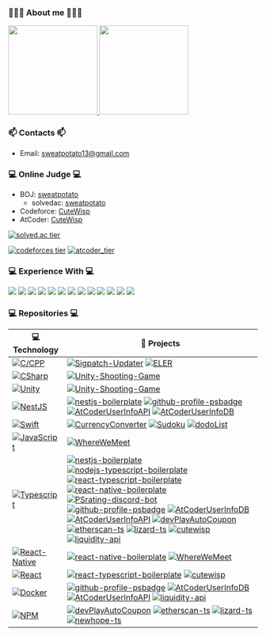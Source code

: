 ### 👨🏻‍💻 About me 👨🏻‍💻

<a href="https://github.com/sweatpotato13">
  <img height="180em" src="https://github-readme-streak-stats.herokuapp.com/?user=sweatpotato13&hide_border=false" />
  <img height="180em" src="https://github-readme-stats.vercel.app/api/top-langs/?username=sweatpotato13&theme=buefy&layout=compact&theme=dark" />
</a>

### 📫 Contacts 📫

* Email: sweatpotato13@gmail.com

### 💻 Online Judge 💻

* BOJ: [sweatpotato](https://www.acmicpc.net/user/sweatpotato)
  * solvedac: [sweatpotato](https://solved.ac/profile/sweatpotato)
* Codeforce: [CuteWisp](https://codeforces.com/profile/CuteWisp)
* AtCoder: [CuteWisp](https://atcoder.jp/users/CuteWisp)

  
[![solved.ac tier](http://mazassumnida.wtf/api/v2/generate_badge?boj=sweatpotato)](https://solved.ac/sweatpotato)

[![codeforces tier](https://api.cutewisp.com/api/cf/CuteWisp)](https://codeforces.com/profile/CuteWisp) [![atcoder_tier](https://api.cutewisp.com/api/ac/CuteWisp)](https://atcoder.jp/users/CuteWisp)

### 💻 Experience With 💻
<img src="https://img.shields.io/badge/C-A8B9CC?style=flat-square&logo=C&logoColor=white"/></a> 
<img src="https://img.shields.io/badge/C++-00599C?style=flat-square&logo=C%2B%2B&logoColor=white"/></a> 
<img src="https://img.shields.io/badge/CSharp-239120?style=flat-square&logo=CSharp&logoColor=white"/></a> 
<img src="https://img.shields.io/badge/JavaScript-F7DF1E?style=flat-square&logo=JavaScript&logoColor=white"/></a> 
<img src="https://img.shields.io/badge/TypeScript-3178C6?style=flat-square&logo=TypeScript&logoColor=white"/></a> 
<img src="https://img.shields.io/badge/Nestjs-E0234E?style=flat-square&logo=Nestjs&logoColor=white"/></a> 
<img src="https://img.shields.io/badge/Nodejs-339933?style=flat-square&logo=Node.js&logoColor=white"/></a> 
<img src="https://img.shields.io/badge/Docker-2496ED?style=flat-square&logo=Docker&logoColor=white"/></a> 
<img src="https://img.shields.io/badge/Kubernetes-326CE5?style=flat-square&logo=Kubernetes&logoColor=white"/></a> 
<img src="https://img.shields.io/badge/React-61DAFB?style=flat-square&logo=React&logoColor=white"/></a> 
<img src="https://img.shields.io/badge/React-Native-3178C6?style=flat-square&logo=React&logoColor=white"/></a>
<img src="https://img.shields.io/badge/Swift-FA7343?style=flat-square&logo=Swift&logoColor=white"/></a> 
<img src="https://img.shields.io/badge/Nginx-009639?style=flat-square&logo=Nginx&logoColor=white"/></a> 

### 💻 Repositories 💻
<!-- START OF PROFILE STACK, DO NOT REMOVE -->
| 💻 **Technology** | 🚀 **Projects** |
| - | - |
| [![C/CPP](https://img.shields.io/static/v1?label=&message=C/CPP&color=00599C&logo=c%2B%2B&logoColor=FFFFFF)](https://www.cplusplus.com/) | [![Sigpatch-Updater](https://img.shields.io/static/v1?label=&message=Sigpatch-Updater&color=000605&logo=github&logoColor=FFFFFF&labelColor=000605)](https://github.com/sweatpotato13/Sigpatch-Updater) [![ELER](https://img.shields.io/static/v1?label=&message=ELER&color=000605&logo=github&logoColor=FFFFFF&labelColor=000605)](https://github.com/sweatpotato13/ELER) |
| [![CSharp](https://img.shields.io/static/v1?label=&message=CSharp&color=23911F&logo=c%23&logoColor=FFFFFF)](https://docs.microsoft.com/ko-kr/dotnet/csharp/) | [![Unity-Shooting-Game](https://img.shields.io/static/v1?label=&message=Unity-Shooting-Game&color=000605&logo=github&logoColor=FFFFFF&labelColor=000605)](https://github.com/sweatpotato13/Unity-Shooting-Game) |
| [![Unity](https://img.shields.io/static/v1?label=&message=Unity&color=0A0A0A&logo=unity&logoColor=FFFFFF)](https://unity.com/) | [![Unity-Shooting-Game](https://img.shields.io/static/v1?label=&message=Unity-Shooting-Game&color=000605&logo=github&logoColor=FFFFFF&labelColor=000605)](https://github.com/sweatpotato13/Unity-Shooting-Game) |
| [![NestJS](https://img.shields.io/static/v1?label=&message=NestJS&color=E0234E&logo=nestjs&logoColor=FFFFFF)](https://nestjs.com/) | [![nestjs-boilerplate](https://img.shields.io/static/v1?label=&message=nestjs-boilerplate&color=000605&logo=github&logoColor=FFFFFF&labelColor=000605)](https://github.com/sweatpotato13/nestjs-boilerplate) [![github-profile-psbadge](https://img.shields.io/static/v1?label=&message=github-profile-psbadge&color=000605&logo=github&logoColor=FFFFFF&labelColor=000605)](https://github.com/sweatpotato13/github-profile-psbadge) [![AtCoderUserInfoAPI](https://img.shields.io/static/v1?label=&message=AtCoderUserInfoAPI&color=000605&logo=github&logoColor=FFFFFF&labelColor=000605)](https://github.com/sweatpotato13/AtCoderUserInfoAPI) [![AtCoderUserInfoDB](https://img.shields.io/static/v1?label=&message=AtCoderUserInfoDB&color=000605&logo=github&logoColor=FFFFFF&labelColor=000605)](https://github.com/sweatpotato13/AtCoderUserInfoDB) |
| [![Swift](https://img.shields.io/static/v1?label=&message=Swift&color=E45530&logo=swift&logoColor=FFFFFF)](https://swift.org/) | [![CurrencyConverter](https://img.shields.io/static/v1?label=&message=CurrencyConverter&color=000605&logo=github&logoColor=FFFFFF&labelColor=000605)](https://github.com/sweatpotato13/CurrencyConverter) [![Sudoku](https://img.shields.io/static/v1?label=&message=Sudoku&color=000605&logo=github&logoColor=FFFFFF&labelColor=000605)](https://github.com/sweatpotato13/Sudoku) [![dodoList](https://img.shields.io/static/v1?label=&message=dodoList&color=000605&logo=github&logoColor=FFFFFF&labelColor=000605)](https://github.com/sweatpotato13/dodoList) |
| [![JavaScript](https://img.shields.io/static/v1?label=&message=JavaScript&color=F1E05A&logo=javascript&logoColor=FFFFFF)](https://www.javascript.com/) | [![WhereWeMeet](https://img.shields.io/static/v1?label=&message=WhereWeMeet&color=000605&logo=github&logoColor=FFFFFF&labelColor=000605)](https://github.com/sweatpotato13/WhereWeMeet) |
| [![Typescript](https://img.shields.io/static/v1?label=&message=Typescript&color=3178C6&logo=typescript&logoColor=FFFFFF)](https://www.typescriptlang.org/) | [![nestjs-boilerplate](https://img.shields.io/static/v1?label=&message=nestjs-boilerplate&color=000605&logo=github&logoColor=FFFFFF&labelColor=000605)](https://github.com/sweatpotato13/nestjs-boilerplate) [![nodejs-typescript-boilerplate](https://img.shields.io/static/v1?label=&message=nodejs-typescript-boilerplate&color=000605&logo=github&logoColor=FFFFFF&labelColor=000605)](https://github.com/sweatpotato13/nodejs-typescript-boilerplate) [![react-typescript-boilerplate](https://img.shields.io/static/v1?label=&message=react-typescript-boilerplate&color=000605&logo=github&logoColor=FFFFFF&labelColor=000605)](https://github.com/sweatpotato13/react-typescript-boilerplate) [![react-native-boilerplate](https://img.shields.io/static/v1?label=&message=react-native-boilerplate&color=000605&logo=github&logoColor=FFFFFF&labelColor=000605)](https://github.com/sweatpotato13/react-native-boilerplate) [![PSrating-discord-bot](https://img.shields.io/static/v1?label=&message=PSrating-discord-bot&color=000605&logo=github&logoColor=FFFFFF&labelColor=000605)](https://github.com/sweatpotato13/PSrating-discord-bot) [![github-profile-psbadge](https://img.shields.io/static/v1?label=&message=github-profile-psbadge&color=000605&logo=github&logoColor=FFFFFF&labelColor=000605)](https://github.com/sweatpotato13/github-profile-psbadge) [![AtCoderUserInfoDB](https://img.shields.io/static/v1?label=&message=AtCoderUserInfoDB&color=000605&logo=github&logoColor=FFFFFF&labelColor=000605)](https://github.com/sweatpotato13/AtCoderUserInfoDB) [![AtCoderUserInfoAPI](https://img.shields.io/static/v1?label=&message=AtCoderUserInfoAPI&color=000605&logo=github&logoColor=FFFFFF&labelColor=000605)](https://github.com/sweatpotato13/AtCoderUserInfoAPI) [![devPlayAutoCoupon](https://img.shields.io/static/v1?label=&message=devPlayAutoCoupon&color=000605&logo=github&logoColor=FFFFFF&labelColor=000605)](https://github.com/sweatpotato13/devPlayAutoCoupon) [![etherscan-ts](https://img.shields.io/static/v1?label=&message=etherscan-ts&color=000605&logo=github&logoColor=FFFFFF&labelColor=000605)](https://github.com/sweatpotato13/etherscan-ts) [![lizard-ts](https://img.shields.io/static/v1?label=&message=lizard-ts&color=000605&logo=github&logoColor=FFFFFF&labelColor=000605)](https://github.com/sweatpotato13/lizard-ts) [![cutewisp](https://img.shields.io/static/v1?label=&message=cutewisp&color=000605&logo=github&logoColor=FFFFFF&labelColor=000605)](https://github.com/sweatpotato13/cutewisp) [![liquidity-api](https://img.shields.io/static/v1?label=&message=liquidity-api&color=000605&logo=github&logoColor=FFFFFF&labelColor=000605)](https://github.com/sweatpotato13/liquidity-api) |
| [![React-Native](https://img.shields.io/static/v1?label=&message=React-Native&color=61DAFB&logo=react&logoColor=FFFFFF)](https://reactnative.dev/) | [![react-native-boilerplate](https://img.shields.io/static/v1?label=&message=react-native-boilerplate&color=000605&logo=github&logoColor=FFFFFF&labelColor=000605)](https://github.com/sweatpotato13/react-native-boilerplate) [![WhereWeMeet](https://img.shields.io/static/v1?label=&message=WhereWeMeet&color=000605&logo=github&logoColor=FFFFFF&labelColor=000605)](https://github.com/sweatpotato13/WhereWeMeet) |
| [![React](https://img.shields.io/static/v1?label=&message=React&color=61DAFB&logo=react&logoColor=FFFFFF)](https://ko.reactjs.org/) | [![react-typescript-boilerplate](https://img.shields.io/static/v1?label=&message=react-typescript-boilerplate&color=000605&logo=github&logoColor=FFFFFF&labelColor=000605)](https://github.com/sweatpotato13/react-typescript-boilerplate) [![cutewisp](https://img.shields.io/static/v1?label=&message=cutewisp&color=000605&logo=github&logoColor=FFFFFF&labelColor=000605)](https://github.com/sweatpotato13/cutewisp) |
| [![Docker](https://img.shields.io/static/v1?label=&message=Docker&color=4FA1EF&logo=docker&logoColor=FFFFFF)](https://www.docker.com/) | [![github-profile-psbadge](https://img.shields.io/static/v1?label=&message=github-profile-psbadge&color=000605&logo=github&logoColor=FFFFFF&labelColor=000605)](https://github.com/sweatpotato13/github-profile-psbadge) [![AtCoderUserInfoDB](https://img.shields.io/static/v1?label=&message=AtCoderUserInfoDB&color=000605&logo=github&logoColor=FFFFFF&labelColor=000605)](https://github.com/sweatpotato13/AtCoderUserInfoDB) [![AtCoderUserInfoAPI](https://img.shields.io/static/v1?label=&message=AtCoderUserInfoAPI&color=000605&logo=github&logoColor=FFFFFF&labelColor=000605)](https://github.com/sweatpotato13/AtCoderUserInfoAPI) [![liquidity-api](https://img.shields.io/static/v1?label=&message=liquidity-api&color=000605&logo=github&logoColor=FFFFFF&labelColor=000605)](https://github.com/sweatpotato13/liquidity-api) |
| [![NPM](https://img.shields.io/static/v1?label=&message=NPM&color=CB3837&logo=npm&logoColor=FFFFFF)](https://www.npmjs.com/) | [![devPlayAutoCoupon](https://img.shields.io/static/v1?label=&message=devPlayAutoCoupon&color=000605&logo=github&logoColor=FFFFFF&labelColor=000605)](https://github.com/sweatpotato13/devPlayAutoCoupon) [![etherscan-ts](https://img.shields.io/static/v1?label=&message=etherscan-ts&color=000605&logo=github&logoColor=FFFFFF&labelColor=000605)](https://github.com/sweatpotato13/etherscan-ts) [![lizard-ts](https://img.shields.io/static/v1?label=&message=lizard-ts&color=000605&logo=github&logoColor=FFFFFF&labelColor=000605)](https://github.com/sweatpotato13/lizard-ts) [![newhope-ts](https://img.shields.io/static/v1?label=&message=newhope-ts&color=000605&logo=github&logoColor=FFFFFF&labelColor=000605)](https://github.com/sweatpotato13/newhope-ts) |
<!-- END OF PROFILE STACK, DO NOT REMOVE -->